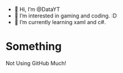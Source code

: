 - 👋 Hi, I’m @DataYT
- 👀 I’m interested in gaming and coding. :D
- 🌱 I’m currently learning xaml and c#.

# Something
Not Using GitHub Much!
